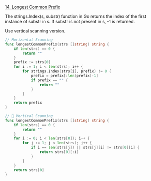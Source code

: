 [14. Longest Common Prefix](http://www.leetcode.com/problems/longest-common-prefix/)

The strings.Index(s, substr) function in Go returns the index of the first instance of substr in s. If substr is not present in s, -1 is returned.

Use vertical scanning version.

```go
// Horizontal Scanning
func longestCommonPrefix(strs []string) string {
    if len(strs) == 0 {
        return ""
    }
    prefix := strs[0]
    for i := 1; i < len(strs); i++ {
        for strings.Index(strs[i], prefix) != 0 {
            prefix = prefix[:len(prefix)-1]
            if prefix == "" {
                return ""
            }
        }
    }
    return prefix
}

// 🫡 Vertical Scanning 
func longestCommonPrefix(strs []string) string {
    if len(strs) == 0 {
        return ""
    }
    for i := 0; i < len(strs[0]); i++ {
        for j := 1; j < len(strs); j++ {
            if i == len(strs[j]) || strs[j][i] != strs[0][i] {
                return strs[0][:i]
            }
        }
    }
    return strs[0]
}
```
